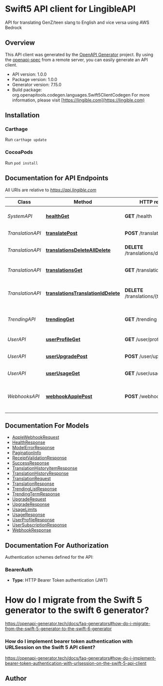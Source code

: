 # Swift5 API client for LingibleAPI

API for translating GenZ/teen slang to English and vice versa using AWS Bedrock

## Overview
This API client was generated by the [OpenAPI Generator](https://openapi-generator.tech) project.  By using the [openapi-spec](https://github.com/OAI/OpenAPI-Specification) from a remote server, you can easily generate an API client.

- API version: 1.0.0
- Package version: 1.0.0
- Generator version: 7.15.0
- Build package: org.openapitools.codegen.languages.Swift5ClientCodegen
For more information, please visit [https://lingible.com](https://lingible.com)

## Installation

### Carthage

Run `carthage update`

### CocoaPods

Run `pod install`

## Documentation for API Endpoints

All URIs are relative to *https://api.lingible.com*

Class | Method | HTTP request | Description
------------ | ------------- | ------------- | -------------
*SystemAPI* | [**healthGet**](docs/SystemAPI.md#healthget) | **GET** /health | Health check endpoint
*TranslationAPI* | [**translatePost**](docs/TranslationAPI.md#translatepost) | **POST** /translate | Translate teen slang
*TranslationAPI* | [**translationsDeleteAllDelete**](docs/TranslationAPI.md#translationsdeletealldelete) | **DELETE** /translations/delete-all | Clear all slang translations
*TranslationAPI* | [**translationsGet**](docs/TranslationAPI.md#translationsget) | **GET** /translations | Get slang translation history
*TranslationAPI* | [**translationsTranslationIdDelete**](docs/TranslationAPI.md#translationstranslationiddelete) | **DELETE** /translations/{translationId} | Delete specific slang translation
*TrendingAPI* | [**trendingGet**](docs/TrendingAPI.md#trendingget) | **GET** /trending | Get trending GenZ slang terms
*UserAPI* | [**userProfileGet**](docs/UserAPI.md#userprofileget) | **GET** /user/profile | Get user profile
*UserAPI* | [**userUpgradePost**](docs/UserAPI.md#userupgradepost) | **POST** /user/upgrade | Upgrade user subscription
*UserAPI* | [**userUsageGet**](docs/UserAPI.md#userusageget) | **GET** /user/usage | Get usage statistics
*WebhooksAPI* | [**webhookApplePost**](docs/WebhooksAPI.md#webhookapplepost) | **POST** /webhook/apple | Apple webhook for subscription notifications


## Documentation For Models

 - [AppleWebhookRequest](docs/AppleWebhookRequest.md)
 - [HealthResponse](docs/HealthResponse.md)
 - [ModelErrorResponse](docs/ModelErrorResponse.md)
 - [PaginationInfo](docs/PaginationInfo.md)
 - [ReceiptValidationResponse](docs/ReceiptValidationResponse.md)
 - [SuccessResponse](docs/SuccessResponse.md)
 - [TranslationHistoryItemResponse](docs/TranslationHistoryItemResponse.md)
 - [TranslationHistoryResponse](docs/TranslationHistoryResponse.md)
 - [TranslationRequest](docs/TranslationRequest.md)
 - [TranslationResponse](docs/TranslationResponse.md)
 - [TrendingListResponse](docs/TrendingListResponse.md)
 - [TrendingTermResponse](docs/TrendingTermResponse.md)
 - [UpgradeRequest](docs/UpgradeRequest.md)
 - [UpgradeResponse](docs/UpgradeResponse.md)
 - [UsageLimits](docs/UsageLimits.md)
 - [UsageResponse](docs/UsageResponse.md)
 - [UserProfileResponse](docs/UserProfileResponse.md)
 - [UserSubscriptionResponse](docs/UserSubscriptionResponse.md)
 - [WebhookResponse](docs/WebhookResponse.md)


<a id="documentation-for-authorization"></a>
## Documentation For Authorization


Authentication schemes defined for the API:
<a id="BearerAuth"></a>
### BearerAuth

- **Type**: HTTP Bearer Token authentication (JWT)


# How do I migrate from the Swift 5 generator to the swift 6 generator?

https://openapi-generator.tech/docs/faq-generators#how-do-i-migrate-from-the-swift-5-generator-to-the-swift-6-generator

### How do I implement bearer token authentication with URLSession on the Swift 5 API client?

https://openapi-generator.tech/docs/faq-generators#how-do-i-implement-bearer-token-authentication-with-urlsession-on-the-swift-5-api-client

## Author
